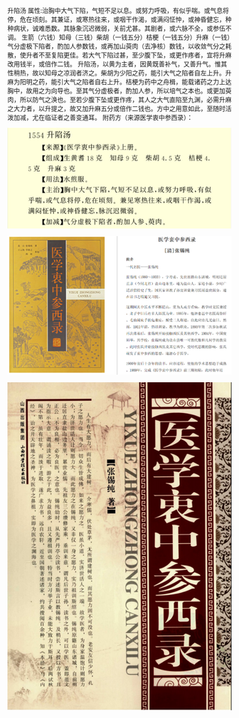 升陷汤
属性:治胸中大气下陷，气短不足以息。或努力呼吸，有似乎喘。或气息将停，危在顷刻。其兼证，或寒热往来，或咽干作渴，或满闷怔忡，或神昏健忘，种种病状，诚难悉数。其脉象沉迟微弱，关前尤甚。其剧者，或六脉不全，或参伍不调。
生箭（六钱）知母（三钱）柴胡（一钱五分）桔梗（一钱五分）升麻（一钱）气分虚极下陷者，酌加人参数钱，或再加山萸肉（去净核）数钱，以收敛气分之耗散，使升者不至复陷更佳。若大气下陷过甚，至少腹下坠，或更作疼者，宜将升麻改用钱半，或倍作二钱。
升陷汤，以黄为主者，因黄既善补气，又善升气。惟其性稍热，故以知母之凉润者济之。柴胡为少阳之药，能引大气之陷者自左上升。升麻为阳明之药，能引大气之陷者自右上升。桔梗为药中之舟楫，能载诸药之力上达胸中，故用之为向导也。至其气分虚极者，酌加人参，所以培气之本也。或更加萸肉，所以防气之涣也。至若少腹下坠或更作疼，其人之大气直陷至九渊，必需升麻之大力者，以升提之，故又加升麻五分或倍作二钱也。方中之用意如此，至随时活泼加减，尤在临证者之善变通耳。
附药方（来源医学衷中参西录）：

![升陷汤.png](../../_resources/升陷汤-1.png)


![医学衷中参西录1.png](../../_resources/医学衷中参西录1-1.png)



![医学衷中参西录.png](../../_resources/医学衷中参西录-1.png)





